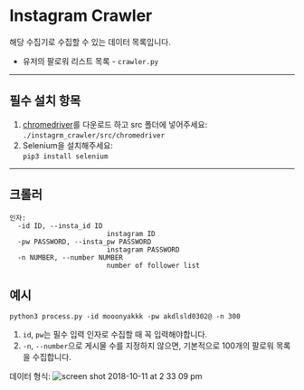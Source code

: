 # Instagram Crawler 

해당 수집기로 수집할 수 있는 데이터 목록입니다.
- 유저의 팔로워 리스트 목록 - `crawler.py`

---
## 필수 설치 항목
1. [chromedriver](https://sites.google.com/a/chromium.org/chromedriver/)를 다운로드 하고 src 폴더에 넣어주세요:  
  `./instagrm_crawler/src/chromedriver`
2. Selenium을 설치해주세요:   
  `pip3 install selenium`

---
## 크롤러

```
인자:  
  -id ID, --insta_id ID
                        instagram ID  
  -pw PASSWORD, --insta_pw PASSWORD 
                        instagram PASSWORD   
  -n NUMBER, --number NUMBER  
                        number of follower list 
```

## 예시

`python3 process.py -id mooonyakkk -pw akdlsld0302@ -n 300`

1. `id`, `pw`는 필수 입력 인자로 수집할 때 꼭 입력해야합니다. 
2. `-n`, `--number`으로 게시물 수를 지정하지 않으면, 기본적으로 100개의 팔로워 목록을 수집합니다.

데이터 형식:
![screen shot 2018-10-11 at 2 33 09 pm](https://user-images.githubusercontent.com/3991678/46835356-cd521d80-cd62-11e8-9bb1-888bc32af484.png)
